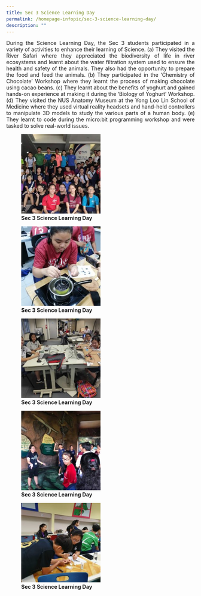 ```yaml
---
title: Sec 3 Science Learning Day
permalink: /homepage-infopic/sec-3-science-learning-day/
description: ""
---
```


<p style="text-align: justify;"> During the Science Learning Day, the Sec 3 students participated in a variety of activities to enhance their learning of Science. (a) They visited the River Safari where they appreciated the biodiversity of life in river ecosystems and learnt about the water filtration system used to ensure the health and safety of the animals. They also had the opportunity to prepare the food and feed the animals. (b) They participated in the ‘Chemistry of Chocolate’ Workshop where they learnt the process of making chocolate using cacao beans. (c) They learnt about the benefits of yoghurt and gained hands-on experience at making it during the ‘Biology of Yoghurt’ Workshop. (d) They visited the NUS Anatomy Museum at the Yong Loo Lin School of Medicine where they used virtual reality headsets and hand-held controllers to manipulate 3D models to study the various parts of a human body. (e) They learnt to code during the micro:bit programming workshop and were tasked to solve real-world issues. </p>

<figure>
	<a href="/images/Sec%203%20science%20learning/Sec-3-Anatomy-1-Ee-Leng-Elaine-Seah-250x250.jpeg" target = "_blank"> <img src="/images/Sec%203%20science%20learning/Sec-3-Anatomy-1-Ee-Leng-Elaine-Seah-250x250.jpeg"
     style="width:50%"></a>
<figcaption>
	<strong> Sec 3 Science Learning Day </strong>
	</figcaption>
</figure>

<figure>
	<a href="/images/Sec%203%20science%20learning/Sec-3-Choc-3-Ee-Leng-Elaine-Seah-250x250.jpeg" target = "_blank"> <img src="/images/Sec%203%20science%20learning/Sec-3-Choc-3-Ee-Leng-Elaine-Seah-250x250.jpeg"
     style="width:50%"></a>
<figcaption>
	<strong> Sec 3 Science Learning Day </strong>
	</figcaption>
</figure>

<figure>
	<a href="/images/Sec%203%20science%20learning/Sec-3-Digital-Making-1-Ee-Leng-Elaine-Seah-250x250.jpeg" target = "_blank"> <img src="/images/Sec%203%20science%20learning/Sec-3-Digital-Making-1-Ee-Leng-Elaine-Seah-250x250.jpeg"
     style="width:50%"></a>
<figcaption>
	<strong> Sec 3 Science Learning Day </strong>
	</figcaption>
</figure>

<figure>
	<a href="/images/Sec%203%20science%20learning/Sec-3-River-Safari-1-Ee-Leng-Elaine-Seah-250x250.jpeg" target = "_blank"> <img src="/images/Sec%203%20science%20learning/Sec-3-River-Safari-1-Ee-Leng-Elaine-Seah-250x250.jpeg"
     style="width:50%"></a>
<figcaption>
	<strong> Sec 3 Science Learning Day </strong>
	</figcaption>
</figure>

<figure>
	<a href="/images/Sec%203%20science%20learning/Sec-3-Yoghurt-2-Ee-Leng-Elaine-Seah-250x250.jpeg" target = "_blank"> <img src="/images/Sec%203%20science%20learning/Sec-3-Yoghurt-2-Ee-Leng-Elaine-Seah-250x250.jpeg"
     style="width:50%"></a>
<figcaption>
	<strong> Sec 3 Science Learning Day </strong>
	</figcaption>
</figure>